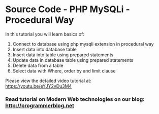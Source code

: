 # Source Code - PHP MySQLi - Procedural Way

In this tutorial you will learn basics of:

  1. Connect to database using  php mysqli extension in procedural way
  2. Insert data into database table
  3. Insert data into table using prepared statements
  4. Update data in database table using prepared statements
  5. Delete data from a table
  6. Select data with Where, order by and limit clause
  
 
  Please view the detailed video tutorial at:  
  https://youtu.be/eYJY2vDu3M4
  
  
  ### Read tutorial on Modern Web technologies on our blog: http://programmerblog.net
  
